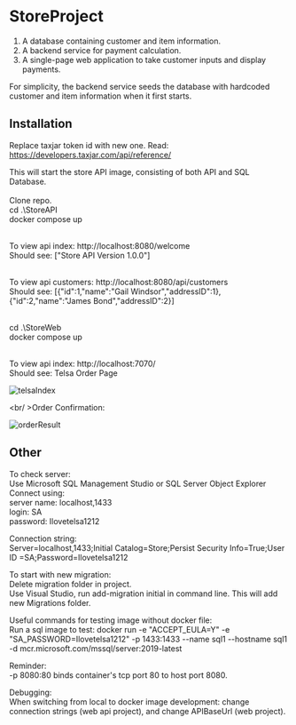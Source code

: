 # StoreProject

1. A database containing customer and item information.
2. A backend service for payment calculation.
3. A single-page web application to take customer inputs and display payments.

For simplicity, the backend service seeds the database with hardcoded customer and item information when it first starts.

## Installation

Replace taxjar token id with new one. Read: https://developers.taxjar.com/api/reference/

This will start the store API image, consisting of both API and SQL Database.<br />
<br />Clone repo.
<br />cd .\StoreAPI
<br />docker compose up

<br />To view api index: http://localhost:8080/welcome
<br />Should see: ["Store API Version 1.0.0"]

<br />To view api customers: http://localhost:8080/api/customers
<br />Should see: [{"id":1,"name":"Gail Windsor","addressID":1},{"id":2,"name":"James Bond","addressID":2}]

<br />cd .\StoreWeb
<br />docker compose up

<br />To view api index: http://localhost:7070/
<br />Should see: Telsa Order Page

![telsaIndex](https://user-images.githubusercontent.com/6993716/165230296-0f7b87fe-2a66-4770-be98-04714c35c8f1.PNG)

<br/ >Order Confirmation:

![orderResult](https://user-images.githubusercontent.com/6993716/165857824-d6c8429b-ab15-42b6-bed9-055f7db4d18f.PNG)


## Other

To check server:
<br />Use Microsoft SQL Management Studio or SQL Server Object Explorer
<br />Connect using: 
<br />server name: localhost,1433 
<br />login: SA
<br />password: Ilovetelsa1212

Connection string:
<br />Server=localhost,1433;Initial Catalog=Store;Persist Security Info=True;User ID =SA;Password=Ilovetelsa1212

To start with new migration:
<br /> Delete migration folder in project.
<br /> Use Visual Studio, run add-migration initial in command line. This will add new Migrations folder.

Useful commands for testing image without docker file:
<br />Run a sql image to test:
docker run -e "ACCEPT_EULA=Y" -e "SA_PASSWORD=Ilovetelsa1212" -p 1433:1433 --name sql1 --hostname sql1 -d mcr.microsoft.com/mssql/server:2019-latest

Reminder:
<br />-p 8080:80 binds container's tcp port 80 to host port 8080.

Debugging:
<br /> When switching from local to docker image development: change connection strings (web api project), and change APIBaseUrl (web project).


